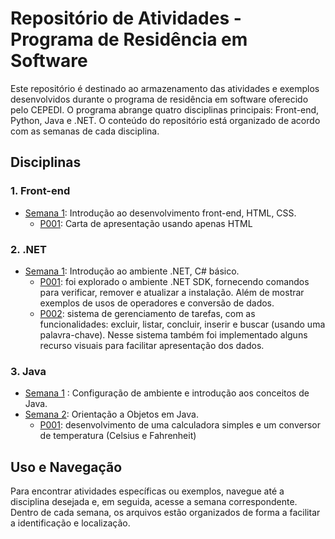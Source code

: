 # Repositório de Atividades - Programa de Residência em Software

Este repositório é destinado ao armazenamento das atividades e exemplos desenvolvidos durante o programa de residência em software oferecido pelo CEPEDI. O programa abrange quatro disciplinas principais: Front-end, Python, Java e .NET. O conteúdo do repositório está organizado de acordo com as semanas de cada disciplina.

## Disciplinas

### 1. Front-end
- [Semana 1](./frontend/semana1): Introdução ao desenvolvimento front-end, HTML, CSS.
    - [P001](./frontend/semana1/P001/): Carta de apresentação usando apenas HTML
 

<!-- - [Semana 2](./front-end/semana2): JavaScript e frameworks front-end. 

### 2. Python
- [Semana 1](./python/semana1): Introdução ao Python.
 - [Semana 2](./python/semana2): Manipulação de dados em Python.  -->

### 2. .NET
- [Semana 1](./dotnet/semana1): Introdução ao ambiente .NET, C# básico.
    - [P001](./dotnet/semana1/P001/):  foi explorado o ambiente .NET SDK, fornecendo comandos para verificar, remover e atualizar a instalação. Além de mostrar exemplos de usos de operadores e conversão de dados.
    - [P002](./dotnet/semana2/P002/):  sistema de gerenciamento de tarefas, com as funcionalidades: excluir, listar, concluir, inserir e buscar (usando uma palavra-chave). Nesse sistema também foi implementado alguns recurso visuais para facilitar apresentação dos dados.

### 3. Java
- [Semana 1](./) : Configuração de ambiente e introdução aos conceitos de Java.
- [Semana 2](./java/semana2): Orientação a Objetos em Java.
    - [P001](./java/semana2/P001): desenvolvimento de uma calculadora simples e um conversor de temperatura (Celsius e Fahrenheit)
 
<!-- - [Semana 2](./dotnet/semana2): Desenvolvimento de aplicações .NET. -->

## Uso e Navegação

Para encontrar atividades específicas ou exemplos, navegue até a disciplina desejada e, em seguida, acesse a semana correspondente. Dentro de cada semana, os arquivos estão organizados de forma a facilitar a identificação e localização.